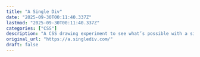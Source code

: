 ```yaml
---
title: "A Single Div"
date: "2025-09-30T00:11:40.337Z"
lastmod: "2025-09-30T00:11:40.337Z"
categories: ["CSS"]
description: "A CSS drawing experiment to see what’s possible with a single div."
original_url: "https://a.singlediv.com/"
draft: false
---
```

